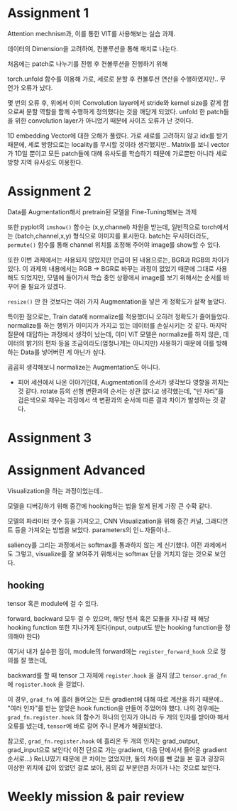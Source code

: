 # Assignment 1

Attention mechnism과, 이를 통한 VIT를 사용해보는 실습 과제.

데이터의 Dimension을 고려하여, 컨볼루션을 통해 패치로 나눈다.

처음에는 patch로 나누기를 진행 후 컨볼루션을 진행하기 위해

torch.unfold 함수를 이용해 가로, 세로로 분할 후 컨볼루션 연산을 수행하였지만.. 무언가 오류가 났다.

몇 번의 오류 후, 위에서 이미 Convolution layer에서 stride와 kernel size를 같게 함으로써 분할 역할을 함께 수행하게 정의했다는 것을 깨닫게 되었다. unfold 한 patch들을 위한 convolution layer가 아니었기 때문에 사이즈 오류가 난 것이다.

1D embedding Vector에 대한 오해가 풀렸다. 가로 세로를 고려하지 않고 idx를 받기 때문에, 세로 방향으로는 locality를 무시할 것이라 생각했지만.. Matrix를 보니 vector가 1D일 뿐이고 모든 patch들에 대해 유사도를 학습하기 때문에 가로뿐만 아니라 세로 방향 지역 유사성도 이용한다.

# Assignment 2

Data를 Augmentation해서 pretrain된 모델을 Fine-Tuning해보는 과제


또한 pyplot의 `imshow()` 함수는 (x,y,channel) 차원을 받는데, 일반적으로 torch에서는 (batch,channel,x,y) 형식으로 이미지를 표시한다. batch는 무시하더라도, `permute()` 함수를 통해 channel 위치를 조정해 주어야 image를 show할 수 있다.

또한 이번 과제에서는 사용되지 않았지만 언급이 된 내용으로는, BGR과 RGB의 차이가 있다. 이 과제의 내용에서는 RGB -> BGR로 바꾸는 과정이 없었기 때문에 그대로 사용해도 되었지만, 모델에 들어가서 학습 중인 상황에서 image를 보기 위해서는 순서를 바꾸어 줄 필요가 있겠다.

`resize()` 만 한 것보다는 여러 가지 Augmentation을 넣은 게 정확도가 살짝 높았다. 

특이한 점으로는, Train data에 normalize를 적용했더니 오히려 정확도가 줄어들었다. normalize를 하는 행위가 이미지가 가지고 있는 데이터를 손실시키는 것 같다. 마지막 질문에 대답하는 과정에서 생각이 났는데, 이미 ViT 모델은 normalize를 하지 않은, 데이터의 밝기의 편차 등을 조금이라도(엄청나게는 아니지만) 사용하기 때문에 이를 방해하는 Data를 넣어버린 게 아닌가 싶다.

곰곰히 생각해보니 normalize는 Augmentation도 아니다.

+ 피어 세션에서 나온 이야기인데, Augmentation의 순서가 생각보다 영향을 끼치는 것 같다. rotate 등의 선형 변환과의 순서는 상관 없다고 생각했는데, "빈 자리"를 검은색으로 채우는 과정에서 색 변환과의 순서에 따른 결과 차이가 발생하는 것 같다.

# Assignment 3

# Assignment Advanced

Visualization을 하는 과정이었는데..

모델을 디버깅하기 위해 중간에 hooking하는 법을 알게 된게 가장 큰 수확 같다.

모델의 파라미터 갯수 등을 가져오고, CNN Visualization을 위해 중간 커널, 그래디언트 등을 가져오는 방법을 보았다. parameters의 인ㄴ자들이나..

saliency를 그리는 과정에서는 softmax를 통과하지 않는 게 신기했다. 이전 과제에서도 그렇고, visualize를 잘 보여주기 위해서는 softmax 단을 거치지 않는 것으로 보인다.

## hooking

tensor 혹은 module에 걸 수 있다.

forward, backward 모두 걸 수 있으며, 해당 텐서 혹은 모듈을 지나갈 때 해당 hooking function 또한 지나가게 된다(input, output도 받는 hooking function을 정의해야 한다)

여기서 내가 실수한 점이, module의 forward에는 `register_forward_hook` 으로 정의를 잘 했는데,

backward를 할 때 tensor 그 자체에 `register.hook` 을 걸지 않고 `tensor.grad_fn` 에 `register.hook` 을 걸었다.

이 경우, `grad_fn` 에 흘러 들어오는 모든 gradient에 대해 따로 계산을 하기 때문에.. "여러 인자"를 받는 알맞은 hook function을 만들어 주었어야 했다. 나의 경우에는 `grad_fn.register.hook` 의 함수가 하나의 인자가 아니라 두 개의 인자를 받아야 해서 오류를 냈는데, `tensor`에 바로 걸어 주니 문제가 해결되었다.

참고로, `grad_fn.register.hook` 에 흘러온 두 개의 인자는 grad_output, grad_input으로 보인다( 이전 단으로 가는 gradient, 다음 단에서서 들어온 gradient 순서로...) ReLU였기 때문에 큰 차이는 없었지만, 둘의 차이를 뺀 값을 본 결과 굉장히 이상한 위치에 값이 있었던 걸로 보아, 음의 값 부분만큼 차이가 나는 것으로 보인다.

# Weekly mission & pair review
